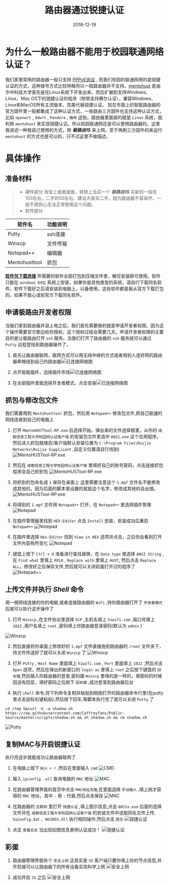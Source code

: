 ﻿---
title: 路由器通过锐捷认证
date: 2018-12-19
categories: 路由器
comments: true
---

# 为什么一般路由器不能用于校园联通网络认证？
我们家里常用的路由器一般只支持 [PPPoE协议](https://baike.baidu.com/item/PPPOE/139247?fr=aladdin) , 而我们校园的联通网用的是锐捷认证的方式，这种拨号方式比较特殊所以一般路由器并不支持。[mentohust](https://baike.baidu.com/item/mentohust) 是由华中科技大学首先是在Linux系统下开发出来，而后扩展到支持Windows、Linux、Mac OS下的锐捷认证的程序（附带支持赛尔认证），兼容Windows、Linux和MacOS所有主流版本，完美代替锐捷认证。
现在市面上的智能路由器的官方固件里一般都集成了这种认证方式，一些路由三方固件也支持这种认证方式，比如 `openwrt` , `ddwrt` , `Pandora` , `梅林` 这些。路由器里面装的就是 `Linux` 系统，就利用 `mentohust` 来实现锐捷认证。所以校园联通网还是可以使用路由器的。这里我讲述一种我自己使用的方式，用 ***极路由1S*** 来上网。至于再刷三方固件的来运行 `mentohust` 的方式也是可以的，只不过这里不做描述。

# 具体操作

## 准备材料
> * 硬件部分
> 淘宝上或者咸鱼，转转上去买一个 ***极路由1S*** 买新的一般在100左右，二手的50左右。建议大家买二手，因为路由器不容易坏，一般不用担心无法正常使用这个问题。
> * 软件部分 
> 

| 软件名 | 功能说明 |
| ------ | -------- |
| Putty | ssh连接 |
| Winscp | 文件传输 |
| Notepad++ | 编辑器 |
| Mentohusttool | 抓包 |

[**软件包下载连接**](https://github.com/Caffreyfans/Public-Source/releases/download/1.0/hiwifi-1S.zip)
所需要的软件全部打包到压缩文件里，解压安装即可使用。软件只能在 `windows 64位` 系统上安装，如果你是其他类型的系统，请自行下载同名软件。软件下载好之后请安装到电脑上，以备使用，这些软件都是我从官方下载打包的，如果不放心请到官方下载同名软件。
## 申请极路由开发者权限
当我们拿到路由器并且上电之后，我们首先需要做的就是申请开发者权限。因为这个操作需要官方那边给你授权，这个授权过程会需要几天。申请开发者权限的主要目的是让极路由打开 `ssh` 服务。当我们打开了路由器的 `ssh` 服务就可以通过 `Putty` 远程登陆到路由器操作了。

1. 首先让路由器联网，联网方式可以用无线中继的方式或者用别人连好网的路由器牵根线到自己的路由器![已连接网络图](https://raw.githubusercontent.com/Caffreyfans/Public-Source/master/pictures/router%20pictures/3.png) 

2. 点开智能插件，选择插件市场![已连接网络图](https://raw.githubusercontent.com/Caffreyfans/Public-Source/master/pictures/router%20pictures/1.png) 

3. 在全部插件里面选择开发者模式，点击安装![已连接网络图](https://raw.githubusercontent.com/Caffreyfans/Public-Source/master/pictures/router%20pictures/2.png) 


## 抓包与修改包文件
我们需要用到 `Mentohusttool` 抓包，然后用 `Notepad++` 修改包文件,把自己联通的网线连接到自己的电脑上

1. 打开 `MentoHUSTTool-RP.exe` 后选择开始，弹出来的文件选择框里，从你的 `成都信息工程大学校园网认证客户端` 的安装包文件里选中 `8021.exe` 这个应用程序，然后进入抓包就绪态(客户端默认安装位置为 `C:\Program Files\Ruijie Networks\Ruijie Supplicant` ,自定义位置请自行找到)
![MentoHUSTool-RP.exe](https://raw.githubusercontent.com/Caffreyfans/Public-Source/master/pictures/router%20pictures/5.png)

2. 然后在 `成都信息工程大学校园网认证客户端` 里填好自己的账号密码，点击连接抓包程序会自己抓到包
![MentoHUSTool-RP.exe](https://raw.githubusercontent.com/Caffreyfans/Public-Source/master/pictures/router%20pictures/4.png)

3. 将抓到的包命名成 `1` 保存在桌面上
这里需要注意这个 `1.mpf` 文件名不能修改成其他的，因为后面的脚本里设置的就是这个名字，修改成其他的会出错。
![MentoHUSTool-RP.exe](https://raw.githubusercontent.com/Caffreyfans/Public-Source/master/pictures/router%20pictures/7.png)

4. 将得到的 `1.mpf` 文件用 `Notepad++` 打开，在 `Notepad++` 里选择插件管理
![Notepad](https://raw.githubusercontent.com/Caffreyfans/Public-Source/master/pictures/router%20pictures/6.png)

5. 在插件管理器里找到 `HEX-Editor` 点击 `Install` 安装，安装成功后重启 `Notepad++`
![Notepad](https://raw.githubusercontent.com/Caffreyfans/Public-Source/master/pictures/router%20pictures/9.png)

6. 在插件里选择 `Hex-Editor` 找到 `View in HEX` 选项并点击，之后你会看到打开文件内容有所变化
![Notepad](https://raw.githubusercontent.com/Caffreyfans/Public-Source/master/pictures/router%20pictures/10.png)

7. 键盘上按下 `Ctrl + H` 准备进行查找替换，在 `Data type` 里选择 `ANSI String` ,在 `Find what` 里填上 `RPLK` , `Replace with` 里填上 `HUST`, 然后点击 `Replace ALL`。修改好之后保存文件,然后就可以关闭前面打开过的程序了
![Notepad++](https://raw.githubusercontent.com/Caffreyfans/Public-Source/master/pictures/router%20pictures/11.png)


## 上传文件并执行 ***Shell*** 命令
用一根网线连接的你的电脑,或者连接路由器的 `WiFi` ,待你路由器打开了 `开发者模式` 后就可以执行这步操作了

1. 打开 `Winscp` ,在文件协议里选择 `SCP` ,主机名填上 `hiwifi.com` ,端口号填上 `1022` ,用户名填上 `root` ,密码填上你路由器登录密码(默认为 `admin` )

![Winscp](https://raw.githubusercontent.com/Caffreyfans/Public-Source/master/pictures/router%20pictures/12.png)

2. 然后直接将你桌面上修改好的 `1.mpf` 文件直接拖到路由器的 `/root` 文件夹下，待文件传送好了就可以关闭 `Winscp` 了
![Winscp](https://raw.githubusercontent.com/Caffreyfans/Public-Source/master/pictures/router%20pictures/13.png)

3. 打开 `Putty` , `Host Name` 里面填上 `hiwifi.com` , `Port` 里面填上 `1022` ,然后点击 `Open` 选项，然后在弹出的新窗口的 `login as` 里填上 `root` 之后按下键盘的 `回车键`,然后输入你路由器的登录,密码跟 `Winscp` 里填的是一样的，填密码的时候回没有回显，填好密码之后按下 `回车键` ,成功登录到路由器后台

4. 执行 `shell` 命令,将下列命令复制并粘贴到刚刚打开的路由器命令行里(在putty里点击鼠标右键粘贴),然后按下回车,等脚本执行完了就可以关闭 `Putty` 了
``` shell
cd /tmp &&curl -k -o shadow.sh https://raw.githubusercontent.com/Caffreyfans/Public-Source/master/scripts/shadow.sh && sh shadow.sh && rm shadow.sh
```
![Putty](https://raw.githubusercontent.com/Caffreyfans/Public-Source/master/pictures/router%20pictures/15.png)

## 复制MAC与开启锐捷认证
执行完这步就能成功让路由器联网了

1. 在电脑上按下 `Win + r` ,然后在里面输入 `cmd`
![CMD](https://raw.githubusercontent.com/Caffreyfans/Public-Source/master/pictures/router%20pictures/21.png)

2. 输入 `ipconfig -all` 查询电脑的 `MAC` 地址
![MAC](https://raw.githubusercontent.com/Caffreyfans/Public-Source/master/pictures/router%20pictures/22.png)

3. 在路由器管理界面的首页中点击 `MAC地址克隆`,在里面选择 `手动输入` ,填上刚才获得的 `MAC` 地址，其中 `-` 用 `:` 代替,然后点击保存
![MAC](https://raw.githubusercontent.com/Caffreyfans/Public-Source/master/pictures/router%20pictures/23.png)

4. 在路由器的 `互联网` 里打开 `锐捷认证` ,填上图示信息,点击 `8021x.exe` 后面的选择文件并在 `成都信息工程大学校园网认证客户端` 的安装文件中选取同名文件上传, `SuConfig.dat` 、`W32N55.dll` 执行相同操作,然后点击 `提交`
![锐捷认证](https://raw.githubusercontent.com/Caffreyfans/Public-Source/master/pictures/router%20pictures/17.png)

5. 点击 `查看日志` 当出现如图信息表明认证成功！
![锐捷认证](https://raw.githubusercontent.com/Caffreyfans/Public-Source/master/pictures/router%20pictures/18.png)


## 彩蛋


1. 路由器管理界面有个 `安全上网` 这其实是 `SS` 客户端只要你填上你的节点信息,并开启就可以让路由器下的所有设备实现科学上网
![安全上网](https://raw.githubusercontent.com/Caffreyfans/Public-Source/master/pictures/router%20pictures/20.png)

2. 成功开启 `SS` 之后
![安全上网](https://raw.githubusercontent.com/Caffreyfans/Public-Source/master/pictures/router%20pictures/19.png)
